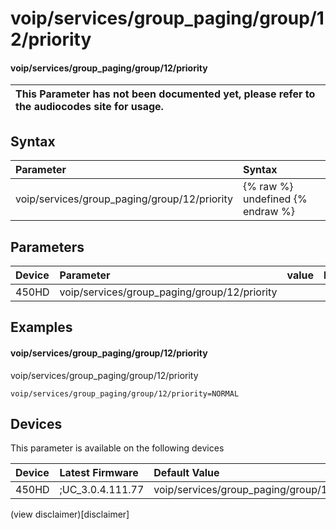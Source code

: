 ﻿---
description: voip/services/group_paging/group/12/priority
search:
    keywords: ['voip','services','group_paging','group','12','priority']
---

# voip/services/group_paging/group/12/priority

#### voip/services/group_paging/group/12/priority


| This Parameter has not been documented yet, please refer to the audiocodes site for usage.  |
| :--- |

## Syntax
| Parameter | Syntax |
| :--- | :--- |
|voip/services/group_paging/group/12/priority | {% raw %} undefined {% endraw %} |

## Parameters
|Device|Parameter|value|Description|
|:---|:---|:---|:---|
| 450HD | voip/services/group_paging/group/12/priority |  |  |

## Examples
#### voip/services/group_paging/group/12/priority

voip/services/group_paging/group/12/priority

```
voip/services/group_paging/group/12/priority=NORMAL
```

## Devices
This parameter is available on the following devices

| Device | Latest Firmware | Default Value |
|:---|:---|:---|
| 450HD | ;UC_3.0.4.111.77 | voip/services/group_paging/group/12/priority=NORMAL 

(view disclaimer)[disclaimer]
